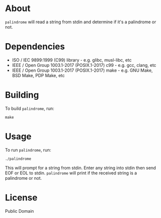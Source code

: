 # About

`palindrome` will read a string from stdin and determine if it's a palindrome
or not.

# Dependencies

* ISO / IEC 9899:1999 (C99) library - e.g. glibc, musl-libc, etc
* IEEE / Open Group 1003.1-2017 (POSIX.1-2017) c99 - e.g. gcc, clang, etc
* IEEE / Open Group 1003.1-2017 (POSIX.1-2017) make - e.g. GNU Make, BSD Make,
PDP Make, etc

# Building

To build `palindrome`, run:

```
make
```

# Usage

To run `palindrome`, run:

```
./palindrome
```

This will prompt for a string from stdin. Enter any string into stdin then send
EOF or EOL to stdin. `palindrome` will print if the received string is a
palindrome or not.

# License

Public Domain
